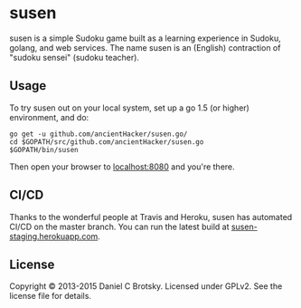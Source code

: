 # susen

susen is a simple Sudoku game built as a learning experience in
Sudoku, golang, and web services.  The name susen is an (English)
contraction of "sudoku sensei" (sudoku teacher).

## Usage

To try susen out on your local system, set up a go 1.5 (or higher) environment, and do:

	go get -u github.com/ancientHacker/susen.go/
	cd $GOPATH/src/github.com/ancientHacker/susen.go
	$GOPATH/bin/susen

Then open your browser to [localhost:8080](http://localhost:8080) and you're there.

## CI/CD

Thanks to the wonderful people at Travis and Heroku, susen
has automated CI/CD on the master branch.  You can run the
latest build at [susen-staging.herokuapp.com](https://susen-staging.herokuapp.com).

## License

Copyright © 2013-2015 Daniel C Brotsky.  Licensed under GPLv2.
See the license file for details.
